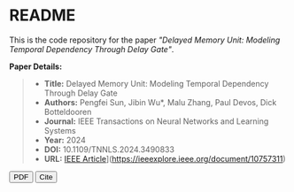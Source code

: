 
# README

This is the code repository for the paper *"Delayed Memory Unit: Modeling Temporal Dependency Through Delay Gate"*.

**Paper Details:**

> - **Title:** Delayed Memory Unit: Modeling Temporal Dependency Through Delay Gate
> - **Authors:** Pengfei Sun, Jibin Wu*, Malu Zhang, Paul Devos, Dick Botteldooren
> - **Journal:** IEEE Transactions on Neural Networks and Learning Systems
> - **Year:** 2024
> - **DOI:** 10.1109/TNNLS.2024.3490833
> - **URL:** [IEEE Article](https://ieeexplore.ieee.org/document/10757311)](https://ieeexplore.ieee.org/document/10757311)
<!-- 1. Delayed Memory Unit (TNNLS 2024) -->
<a href="https://arxiv.org/abs/2310.14982" target="_blank"><button>PDF</button></a>
<button onclick="showBibtex('bib8')">Cite</button>
<div id="bib8" style="display:none; position:fixed; top:20%; left:50%; transform:translateX(-50%); background:#fff; border:1px solid #ccc; padding:1em; z-index:100; max-width:600px;">
  <pre id="txt8" style="white-space:pre-wrap;">
@article{sun2024delayed,
  title={Delayed memory unit: modeling temporal dependency through delay gate},
  author={Sun, Pengfei and Wu, Jibin and Zhang, Malu and Devos, Paul and Botteldooren, Dick},
  journal={IEEE Transactions on Neural Networks and Learning Systems},
  year={2024},
  publisher={IEEE}
}


 
## Abstract
Recurrent Neural Networks (RNNs) are widely recognized for their proficiency in modeling temporal dependencies, 
making them highly prevalent in sequential data processing applications. Nevertheless, vanilla RNNs are confronted 
with the well-known issue of gradient vanishing and exploding, posing a significant challenge for learning and 
establishing long-range dependencies. Additionally, gated RNNs tend to be over-parameterized, resulting in poor 
computational efficiency and network generalization. To address these challenges, this paper proposes a novel 
Delayed Memory Unit (DMU). The DMU incorporates a delay line structure along with delay gates into vanilla RNN, 
thereby enhancing temporal interaction and facilitating temporal credit assignment.  Specifically, the DMU is 
designed to directly distribute the input information to the optimal time instant in the future, rather than 
aggregating and redistributing it over time through intricate network dynamics. Our proposed DMU demonstrates 
superior temporal modeling capabilities across a broad range of sequential modeling tasks, utilizing considerably 
fewer parameters than other state-of-the-art gated RNN models in applications such as speech recognition, radar 
gesture recognition, ECG waveform segmentation, and permuted sequential image classification.



## Installation
**How to run:**
To use the DMU in your training framework, simply instantiate and apply it as follows:
#input_dim: number of input features (e.g., 256)
#delay_dim: delay-line length n (e.g., 20)
output = DMU(input_dim=256, delay_dim=20)(x)
Ensure that your input tensor x has shape (batch_size, time_steps, input_dim).


